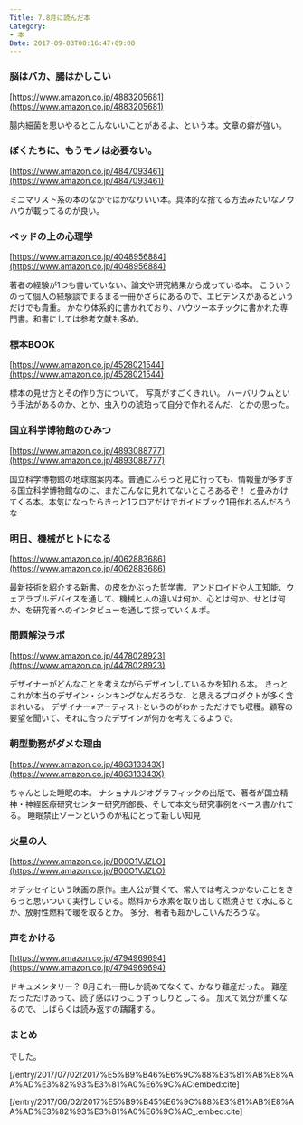 ```yaml
---
Title: 7.8月に読んだ本
Category:
- 本
Date: 2017-09-03T00:16:47+09:00
---
```


### 脳はバカ、腸はかしこい


[https://www.amazon.co.jp/4883205681](https://www.amazon.co.jp/4883205681)



腸内細菌を思いやるとこんないいことがあるよ、という本。文章の癖が強い。


### ぼくたちに、もうモノは必要ない。


[https://www.amazon.co.jp/4847093461](https://www.amazon.co.jp/4847093461)



ミニマリスト系の本のなかではかなりいい本。具体的な捨てる方法みたいなノウハウが載ってるのが良い。


### ベッドの上の心理学


[https://www.amazon.co.jp/4048956884](https://www.amazon.co.jp/4048956884)


著者の経験が1つも書いていない、論文や研究結果から成っている本。
こういうのって個人の経験談でまるまる一冊かざらにあるので、エビデンスがあるというだけでも貴重。
かなり体系的に書かれており、ハウツー本チックに書かれた専門書。和書にしては参考文献も多め。


### 標本BOOK

[https://www.amazon.co.jp/4528021544](https://www.amazon.co.jp/4528021544)


標本の見せ方とその作り方について。
写真がすごくきれい。
ハーバリウムという手法があるのか、とか、虫入りの琥珀って自分で作れるんだ、とかの思った。


### 国立科学博物館のひみつ

[https://www.amazon.co.jp/4893088777](https://www.amazon.co.jp/4893088777)


国立科学博物館の地球館案内本。普通にふらっと見に行っても、情報量が多すぎる国立科学博物館なのに、まだこんなに見れてないところあるぞ！ と畳みかけてくる本。本気になったらきっと1フロアだけでガイドブック1冊作れるんだろうな


### 明日、機械がヒトになる

[https://www.amazon.co.jp/4062883686](https://www.amazon.co.jp/4062883686)


最新技術を紹介する新書、の皮をかぶった哲学書。アンドロイドや人工知能、ウェアラブルデバイスを通して、機械と人の違いは何か、心とは何か、せとは何か、を研究者へのインタビューを通して探っていくルポ。


### 問題解決ラボ

[https://www.amazon.co.jp/4478028923](https://www.amazon.co.jp/4478028923)


デザイナーがどんなことを考えながらデザインしているかを知れる本。
きっとこれが本当のデザイン・シンキングなんだろうな、と思えるプロダクトが多く含まれいる。
デザイナー≠アーティストというのがわかっただけでも収穫。顧客の要望を聞いて、それに合ったデザインが何かを考えてるようで。


### 朝型勤務がダメな理由

[https://www.amazon.co.jp/486313343X](https://www.amazon.co.jp/486313343X)


ちゃんとした睡眠の本。
ナショナルジオグラフィックの出版で、著者が国立精神・神経医療研究センター研究所部長、そして本文も研究事例をベース書かれてる。
睡眠禁止ゾーンというのが私にとって新しい知見


### 火星の人

[https://www.amazon.co.jp/B00O1VJZLO](https://www.amazon.co.jp/B00O1VJZLO)


オデッセイという映画の原作。主人公が賢くて、常人では考えつかないことをさらっと思いついて実行している。燃料から水素を取り出して燃焼させて水にるとか、放射性燃料で暖を取るとか。
多分、著者も超かしこいんだろうな。

### 声をかける

[https://www.amazon.co.jp/4794969694](https://www.amazon.co.jp/4794969694)


ドキュメンタリー？ 
8月これ一冊しか読めてなくて、かなり難産だった。
難産だっただけあって、読了感はけっこうずっしりとしてる。
加えて気分が重くなるので、しばらくは読み返すの躊躇する。


### まとめ

でした。

[/entry/2017/07/02/2017%E5%B9%B46%E6%9C%88%E3%81%AB%E8%AA%AD%E3%82%93%E3%81%A0%E6%9C%AC:embed:cite]

[/entry/2017/06/02/2017%E5%B9%B45%E6%9C%88%E3%81%AB%E8%AA%AD%E3%82%93%E3%81%A0%E6%9C%AC_:embed:cite]

